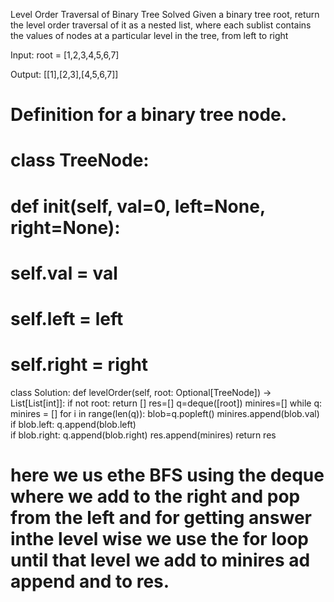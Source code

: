 Level Order Traversal of Binary Tree
Solved 
Given a binary tree root, return the level order traversal of it as a nested list, where each sublist contains the values of nodes at a particular level in the tree, from left to right

Input: root = [1,2,3,4,5,6,7]

Output: [[1],[2,3],[4,5,6,7]]


# Definition for a binary tree node.
# class TreeNode:
#     def __init__(self, val=0, left=None, right=None):
#         self.val = val
#         self.left = left
#         self.right = right

class Solution:
    def levelOrder(self, root: Optional[TreeNode]) -> List[List[int]]:
        if not root:
            return []
        res=[]
        q=deque([root])
        minires=[]
        while q:
            minires = []
            for i in range(len(q)):
                blob=q.popleft()
                minires.append(blob.val)
                if blob.left:
                    q.append(blob.left)     
                if blob.right:
                    q.append(blob.right)
            res.append(minires)
        return res
                


# here we us ethe BFS using the deque where we add to the right and pop from the left and for getting answer inthe level wise we use the for loop until that level we add to minires ad append and to res.
